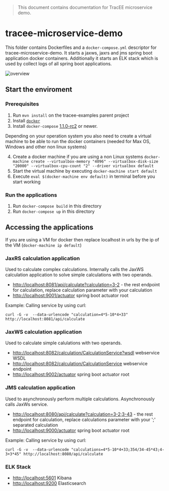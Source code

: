> This document contains documentation for TracEE microservice demo. 

# tracee-microservice-demo

This folder contains Dockerfiles and a `docker-compose.yml` descriptor for tracee-microservice-demo. It starts a jaxws, jaxrs and jms spring boot application docker containers.
Additionally it starts an ELK stack which is used by collect logs of all spring boot applications.

![overview](docker.png?raw=true)

## Start the enviroment

### Prerequisites

1. Run `mvn install` on the tracee-examples parent project
2. Install [`docker`](https://docs.docker.com/installation/)
3. Install `docker-compose` [1.1.0-rc2](https://github.com/docker/fig/releases/tag/1.1.0-rc2) or newer.

Depending on your operation system you also need to create a virtual machine to be able to run the docker containers (needed for Max OS, Windows and other non linux systems)

4. Create a docker machine if you are using a non Linux systems `docker-machine create --virtualbox-memory "4096" --virtualbox-disk-size "20000" --virtualbox-cpu-count "2" --driver virtualbox default`
5. Start the virtual machine by executing `docker-machine start default` 
6. Execute `eval $(docker-machine env default)` in terminal before you start working

### Run the applications
1. Run `docker-compose build` in this directory
2. Run `docker-compose up` in this directory

## Accessing the applications

If you are using a VM for docker then replace localhost in urls by the ip of the VM (`docker-machine ip default`) 

### JaxRS calculation application 

Used to calculate complex calculations. Internally calls the JaxWS calculation application to solve simple calculations with two operands.

* [http://localhost:8081/api/calculate?calculation=3-2](http://localhost:8081/api/calculate?calculation=3-2) - the rest endpoint for calculation, replace calculation parameter with your calculation
* [http://localhost:9001/actuator](http://localhost:9001/actuator) spring boot actuator root

Example: Calling service by using curl:

    curl -G -v  --data-urlencode "calculation=4*5-10*4+33" http://localhost:8081/api/calculate



### JaxWS calculation application

Used to calculate simple calulations with two operands.

* [http://localhost:8082/calculation/CalculationService?wsdl](http://localhost:8082/calculation/CalculationService?wsdl) webservice WSDL
* [http://localhost:8082/calculation/CalculationService](http://localhost:8082/calculation/CalculationService) webservice endpoint
* [http://localhost:9002/actuator](http://localhost:9002/actuator) spring boot actuator root

### JMS calculation application

Used to asynchronously perform multiple calculations. Asynchronously calls JaxWs service.

* [http://localhost:8080/api/calculate?calculation=3-2;3-43](http://localhost:8080/api/calculate?calculations=3-2;3-43) - the rest endpoint for calculation, replace calculations parameter with your ';' separated calculation
* [http://localhost:9000/actuator](http://localhost:9000/actuator) spring boot actuator root

Example: Calling service by using curl:

    curl -G -v  --data-urlencode "calculations=4*5-10*4+33;354/34-45*43;4-3+3*45" http://localhost:8080/api/calculate

### ELK Stack

* [http://localhost:5601](http://localhost:5601) Kibana
* [http://localhost:9200](http://localhost:9200) Elasticsearch







